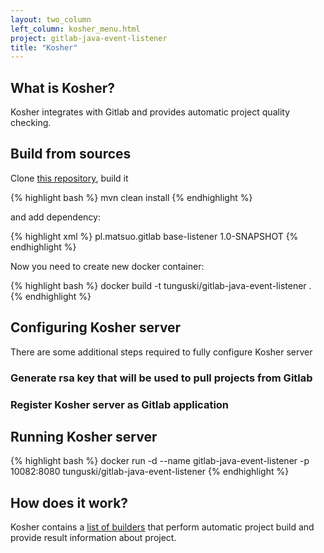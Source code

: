 ```yaml
---
layout: two_column
left_column: kosher_menu.html
project: gitlab-java-event-listener
title: "Kosher"
---
```


## What is Kosher?

Kosher integrates with Gitlab and provides automatic project quality checking.

## Build from sources

Clone [this repository](https://github.com/tunguski/gitlab-java-event-listener), build it

{% highlight bash %}
mvn clean install
{% endhighlight %}

and add dependency:

{% highlight xml %}
<dependency>
  <groupId>pl.matsuo.gitlab</groupId>
  <artifactId>base-listener</artifactId>
  <version>1.0-SNAPSHOT</version>
</dependency>
{% endhighlight %}

Now you need to create new docker container:

{% highlight bash %}
docker build -t tunguski/gitlab-java-event-listener .
{% endhighlight %}

## Configuring Kosher server

There are some additional steps required to fully configure Kosher server

### Generate rsa key that will be used to pull projects from Gitlab

### Register Kosher server as Gitlab application

## Running Kosher server

{% highlight bash %}
docker run -d --name gitlab-java-event-listener -p 10082:8080 tunguski/gitlab-java-event-listener
{% endhighlight %}

## How does it work?

Kosher contains a [list of builders](kosher/build.html) that perform automatic project build and provide result
information about project.
